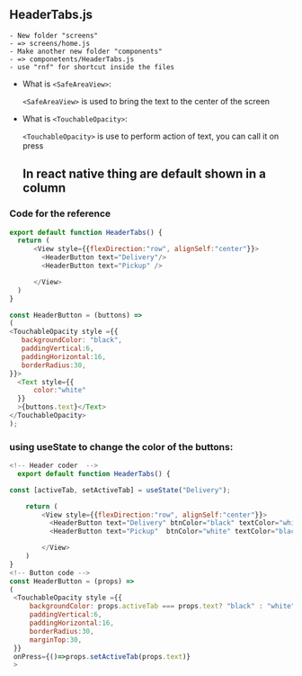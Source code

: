 ## HeaderTabs.js
```
- New folder "screens"
- => screens/home.js
- Make another new folder "components"
- => componetents/HeaderTabs.js 
- use "rnf" for shortcut inside the files
```
- What is  `<SafeAreaView>`:

   `<SafeAreaView>` is used to bring the text to the center of the screen 
- What is `<TouchableOpacity>`:

  `<TouchableOpacity>` is use to perform action of text, you can call it on press
  
  ## In react native thing are default shown in a column 
  
###  Code for the reference 
  ```javascript
  export default function HeaderTabs() {
    return (
        <View style={{flexDirection:"row", alignSelf:"center"}}>
          <HeaderButton text="Delivery"/>
          <HeaderButton text="Pickup" />

        </View>
    )
}

const HeaderButton = (buttons) => 
(
 <TouchableOpacity style ={{
     backgroundColor: "black",
     paddingVertical:6,
     paddingHorizontal:16,
     borderRadius:30,
 }}>
    <Text style={{
        color:"white"
    }}
    >{buttons.text}</Text>
 </TouchableOpacity>
);
  ```

### using useState to change the color of the buttons:

```javascript
<!-- Header coder  -->
  export default function HeaderTabs() {

const [activeTab, setActiveTab] = useState("Delivery");

    return (
        <View style={{flexDirection:"row", alignSelf:"center"}}>
          <HeaderButton text="Delivery" btnColor="black" textColor="white" activeTab={activeTab} setActiveTab={setActiveTab} />
          <HeaderButton text="Pickup"  btnColor="white" textColor="black" activeTab={activeTab} setActiveTab={setActiveTab} />

        </View>
    )
}
<!-- Button code -->
const HeaderButton = (props) => 
(
 <TouchableOpacity style ={{
     backgroundColor: props.activeTab === props.text? "black" : "white",
     paddingVertical:6,
     paddingHorizontal:16,
     borderRadius:30,
     marginTop:30,
 }}
 onPress={()=>props.setActiveTab(props.text)}
 >
 ```
